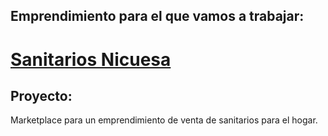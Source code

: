 Emprendimiento para el que vamos a trabajar:
----------------------------------------------------------------

# [Sanitarios Nicuesa](https://sanitariosnicuesa.com.ar/)


Proyecto: 
----------------------------------
Marketplace para un emprendimiento de venta de sanitarios para el hogar. 




